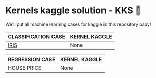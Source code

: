 # Kernels kaggle solution - KKS :duck:

We'll put all machine learning cases for kaggle in this repository baby!

CLASSIFICATION CASE | KERNEL KAGGLE
------------ | ------------
[IRIS](https://github.com/Ratarca/IRIS-KKS) | None

REGRESSION CASE | KERNEL KAGGLE
------------ | ------------
HOUSE PRICE | None
